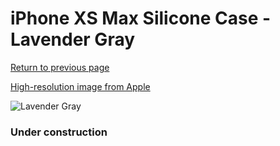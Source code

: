 # iPhone XS Max Silicone Case - Lavender Gray

[Return to previous page](/iphone_x)

[High-resolution image from Apple](https://store.storeimages.cdn-apple.com/8756/as-images.apple.com/is/MTFH2?wid=4500&hei=4500&fmt=png)

<div style="width: 384px"><img src="/everyphone/MTFH2.png" alt="Lavender Gray"></div>

### Under construction
